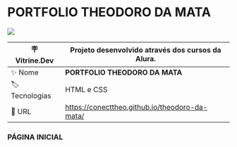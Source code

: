 # PORTFOLIO THEODORO DA MATA
<p align="left"><img loading="lazy" src="http://img.shields.io/static/v1?label=STATUS&message=%20CONCLUIDO&color=GREEN&style=for-the-badge"/>
</p>



| :placard: Vitrine.Dev |  Projeto desenvolvido através dos cursos da Alura.   |
| -------------  | --- |
| :sparkles: Nome        | **PORTFOLIO THEODORO DA MATA**
| :label: Tecnologias | HTML e CSS
| :rocket: URL         |https://conecttheo.github.io/theodoro-da-mata/

<h3>PÁGINA INICIAL<h3/>
